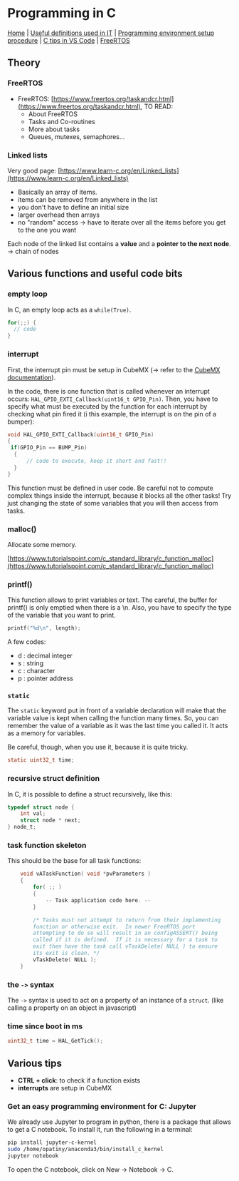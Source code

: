 # Programming in C

[Home](../../README.md) | [Useful definitions used in IT](../general/theory.md) | [Programming environment setup procedure](./environmentSetup.md) | [C tips in VS Code](./c.md) | [FreeRTOS](./freertos.md)

## Theory

### FreeRTOS

- FreeRTOS: [https://www.freertos.org/taskandcr.html](https://www.freertos.org/taskandcr.html), TO READ:
  - About FreeRTOS
  - Tasks and Co-routines
  - More about tasks
  - Queues, mutexes, semaphores...

### Linked lists

Very good page: [https://www.learn-c.org/en/Linked_lists](https://www.learn-c.org/en/Linked_lists)

- Basically an array of items.
- items can be removed from anywhere in the list
- you don't have to define an initial size
- larger overhead then arrays
- no "random" access -> have to iterate over all the items before you get to the one you want

Each node of the linked list contains a **value** and a **pointer to the next node**. -> chain of nodes

## Various functions and useful code bits

### empty loop

In C, an empty loop acts as a `while(True)`.

```C
for(;;) {
  // code
}
```

### interrupt

First, the interrupt pin must be setup in CubeMX (-> refer to the [CubeMX documentation](./cubeMX.md)).

In the code, there is one function that is called whenever an interrupt occurs: `HAL_GPIO_EXTI_Callback(uint16_t GPIO_Pin)`. Then, you have to specify what must be executed by the function for each interrupt by checking what pin fired it (i this example, the interrupt is on the pin of a bumper):

```C
void HAL_GPIO_EXTI_Callback(uint16_t GPIO_Pin)
{
 if(GPIO_Pin == BUMP_Pin)
  {
      // code to execute, keep it short and fast!!
  }
}
```
This function must be defined in user code. Be careful not to compute complex things inside the interrupt, because it blocks all the other tasks! Try just changing the state of some variables that you will then access from tasks.

### malloc()

Allocate some memory.

[https://www.tutorialspoint.com/c_standard_library/c_function_malloc](https://www.tutorialspoint.com/c_standard_library/c_function_malloc)

### printf()

This function allows to print variables or text. The careful, the buffer for printf() is only emptied when there is a \n. Also, you have to specify the type of the variable that you want to print.

```C
printf("%d\n", length);
```

A few codes:
- d : decimal integer
- s : string
- c : character
- p : pointer address


### `static`

The `static` keyword put in front of a variable declaration will make that the variable value is kept when calling the function many times. So, you can remember the value of a variable as it was the last time you called it. It acts as a memory for variables.

Be careful, though, when you use it, because it is quite tricky.

```C
static uint32_t time;
```
### recursive struct definition

In C, it is possible to define a struct recursively, like this:

```C
typedef struct node {
    int val;
    struct node * next;
} node_t;
```

### task function skeleton

This should be the base for all task functions:
```C
    void vATaskFunction( void *pvParameters )
    {
        for( ;; )
        {
            -- Task application code here. --
        }

        /* Tasks must not attempt to return from their implementing
        function or otherwise exit.  In newer FreeRTOS port
        attempting to do so will result in an configASSERT() being
        called if it is defined.  If it is necessary for a task to
        exit then have the task call vTaskDelete( NULL ) to ensure
        its exit is clean. */
        vTaskDelete( NULL );
    }
```
### the `->` syntax

The `->` syntax is used to act on a property of an instance of a `struct`. (like calling a property on an object in javascript)

### time since boot in ms

```C
uint32_t time = HAL_GetTick();
```


## Various tips

- **CTRL + click**: to check if a function exists
- **interrupts** are setup in CubeMX

### Get an easy programming environment for C: Jupyter

We already use Jupyter to program in python, there is a package that allows to get a C notebook. To install it, run the following in a terminal:

```bash
pip install jupyter-c-kernel
sudo /home/opatiny/anaconda3/bin/install_c_kernel
jupyter notebook
```
To open the C notebook, click on New -> Notebook -> C.
